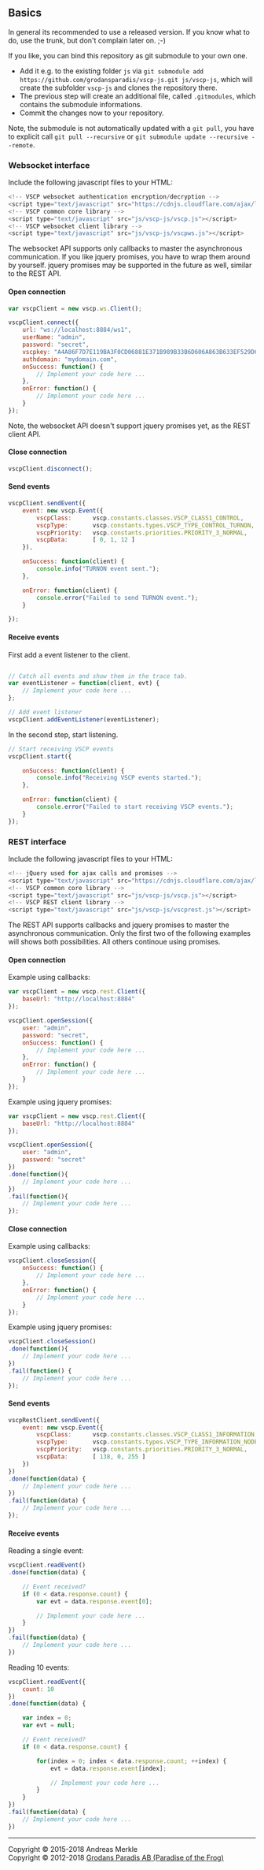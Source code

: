 ## Basics

In general its recommended to use a released version. If you know what to do, use the trunk, but don't complain later on. ;-)

If you like, you can bind this repository as git submodule to your own one.
* Add it e.g. to the existing folder ```js``` via ```git submodule add https://github.com/grodansparadis/vscp-js.git js/vscp-js```, which will create the subfolder ```vscp-js``` and clones the repository there.
* The previous step will create an additional file, called ```.gitmodules```, which contains the submodule informations.
* Commit the changes now to your repository.

Note, the submodule is not automatically updated with a ```git pull```, you have to explicit call ```git pull --recursive``` or ```git submodule update --recursive --remote```.

### Websocket interface

Include the following javascript files to your HTML:
```js
<!-- VSCP websocket authentication encryption/decryption -->
<script type="text/javascript" src="https://cdnjs.cloudflare.com/ajax/libs/aes-js/3.1.0/index.min.js"></script>
<!-- VSCP common core library -->
<script type="text/javascript" src="js/vscp-js/vscp.js"></script>
<!-- VSCP websocket client library -->
<script type="text/javascript" src="js/vscp-js/vscpws.js"></script>
```

The websocket API supports only callbacks to master the asynchronous communication. If you like jquery promises, you have to wrap them around by yourself. jquery promises may be supported in the future as well, similar to the REST API.

#### Open connection

```js
var vscpClient = new vscp.ws.Client();

vscpClient.connect({
    url: "ws://localhost:8884/ws1",
    userName: "admin",
    password: "secret",
    vscpkey: "A4A86F7D7E119BA3F0CD06881E371B989B33B6D606A863B633EF529D64544F8E",
    authdomain: "mydomain.com",
    onSuccess: function() {
        // Implement your code here ...
    },
    onError: function() {
        // Implement your code here ...
    }
});
```

Note, the websocket API doesn't support jquery promises yet, as the REST client API.

#### Close connection

```js
vscpClient.disconnect();
```

#### Send events

```js
vscpClient.sendEvent({
    event: new vscp.Event({
        vscpClass:      vscp.constants.classes.VSCP_CLASS1_CONTROL,
        vscpType:       vscp.constants.types.VSCP_TYPE_CONTROL_TURNON,
        vscpPriority:   vscp.constants.priorities.PRIORITY_3_NORMAL,
        vscpData:       [ 0, 1, 12 ]
    }),

    onSuccess: function(client) {
        console.info("TURNON event sent.");
    },

    onError: function(client) {
        console.error("Failed to send TURNON event.");
    }

});
```

#### Receive events

First add a event listener to the client.

```js

// Catch all events and show them in the trace tab.
var eventListener = function(client, evt) {
    // Implement your code here ...
};

// Add event listener
vscpClient.addEventListener(eventListener);
```

In the second step, start listening.

```js
// Start receiving VSCP events
vscpClient.start({

    onSuccess: function(client) {
        console.info("Receiving VSCP events started.");
    },

    onError: function(client) {
        console.error("Failed to start receiving VSCP events.");
    }
});
```

### REST interface

Include the following javascript files to your HTML:
```js
<!-- jQuery used for ajax calls and promises -->
<script type="text/javascript" src="https://cdnjs.cloudflare.com/ajax/libs/jquery/3.3.1/jquery.min.js"></script>
<!-- VSCP common core library -->
<script type="text/javascript" src="js/vscp-js/vscp.js"></script>
<!-- VSCP REST client library -->
<script type="text/javascript" src="js/vscp-js/vscprest.js"></script>
```

The REST API supports callbacks and jquery promises to master the asynchronous communication.
Only the first two of the following examples will shows both possibilities. All others continoue using promises.

#### Open connection

Example using callbacks:

```js
var vscpClient = new vscp.rest.Client({
    baseUrl: "http://localhost:8884"
});

vscpClient.openSession({
    user: "admin",
    password: "secret",
    onSuccess: function() {
        // Implement your code here ...
    },
    onError: function() {
        // Implement your code here ...
    }
});
```

Example using jquery promises:

```js
var vscpClient = new vscp.rest.Client({
    baseUrl: "http://localhost:8884"
});

vscpClient.openSession({
    user: "admin",
    password: "secret"
})
.done(function(){
    // Implement your code here ...
})
.fail(function(){
    // Implement your code here ...
});

```

#### Close connection

Example using callbacks:

```js
vscpClient.closeSession({
    onSuccess: function() {
        // Implement your code here ...
    },
    onError: function() {
        // Implement your code here ...
    }
});
```

Example using jquery promises:

```js
vscpClient.closeSession()
.done(function(){
    // Implement your code here ...
})
.fail(function() {
    // Implement your code here ...
});
```

#### Send events

```js
vscpRestClient.sendEvent({
    event: new vscp.Event({
        vscpClass:      vscp.constants.classes.VSCP_CLASS1_INFORMATION,
        vscpType:       vscp.constants.types.VSCP_TYPE_INFORMATION_NODE_HEARTBEAT,
        vscpPriority:   vscp.constants.priorities.PRIORITY_3_NORMAL,
        vscpData:       [ 138, 0, 255 ]
    })
})
.done(function(data) {
    // Implement your code here ...
})
.fail(function(data) {
    // Implement your code here ...
});
```

#### Receive events

Reading a single event:

```js
vscpClient.readEvent()
.done(function(data) {

    // Event received?
    if (0 < data.response.count) {
        var evt = data.response.event[0];

        // Implement your code here ...
    }
})
.fail(function(data) {
    // Implement your code here ...
})
```

Reading 10 events:

```js
vscpClient.readEvent({
    count: 10
})
.done(function(data) {

    var index = 0;
    var evt = null;

    // Event received?
    if (0 < data.response.count) {

        for(index = 0; index < data.response.count; ++index) {
            evt = data.response.event[index];

            // Implement your code here ...
        }
    }
})
.fail(function(data) {
    // Implement your code here ...
})
```

<hr>
Copyright &copy; 2015-2018 Andreas Merkle <vscp@blue-andi.de><br />
Copyright &copy; 2012-2018 <a href="http://www.grodansparadis.com">Grodans Paradis AB (Paradise of the Frog)</a>